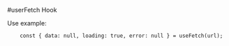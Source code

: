 #userFetch Hook

Use example:
```
    const { data: null, loading: true, error: null } = useFetch(url);
```